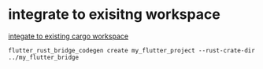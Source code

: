 # integrate to exisitng workspace

[integate to existing cargo workspace](https://cjycode.com/flutter_rust_bridge/guides/how-to/cargo-workspaces)

```
flutter_rust_bridge_codegen create my_flutter_project --rust-crate-dir ../my_flutter_bridge
```
